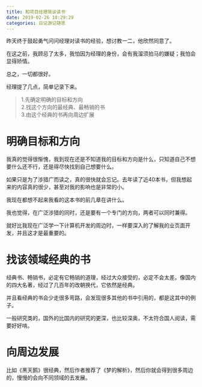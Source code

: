 ```yaml
---
title: 和项目经理简谈读书
date: 2019-02-26 18:29:29
categories: 日记游记随思
---
```


昨天终于鼓起勇气问问经理对读书的经验，想讨教一二，他欣然同意了。

在这之前，我顾忌了太多，我怕因为经理的身份，会有我溜须拍马的嫌疑；我怕会显得矫情。

总之，一切都很好。


经理提了几点，简单记录下来。

> 1.先确定明确的目标和方向  
2.找这个方向的最经典、最畅销的书  
3.由这个经典的书再向周边扩展

# 明确目标和方向

我真的觉得很惭愧，我到现在还是不知道我的目标和方向是什么，只知道自己不想要什么还不行，还是得尽快找到自己想要什么。

如果只是为了涉猎广而读之，真的很快就会忘记。去年读了近40本书，但我想起来的内容真的很少，甚至对我的影响也是非常的小。

我现在都想不起来我看的这本书的前几章在讲什么。

我也觉得，在广泛涉猎的同时，还是要有一个专门的方向，两者可以同时兼得。

就好比我现在广泛学一下计算机开发的周边时，一样要深入的了解我的业页面开发，并且这才是最重要的。


# 找该领域经典的书

经典书、畅销书，必定有它畅销的道理，经过大众接受的，必定不会太差。像国内的四大名著，经过了几百年的改朝换代，它依然是经典。

并且看经典的书会少走很多弯路，会发现很多其他的书中引用的，都是这其中的例子。

一般研究类的，国外的比国内的研究的更深，也比较深奥，不太符合国人阅读，需要好好啃。

# 向周边发展

比如《黑天鹅》很经典，然后作者推荐了《梦的解析》，然后你就会得到很多周边的，慢慢的会向不同领域的去发展。

